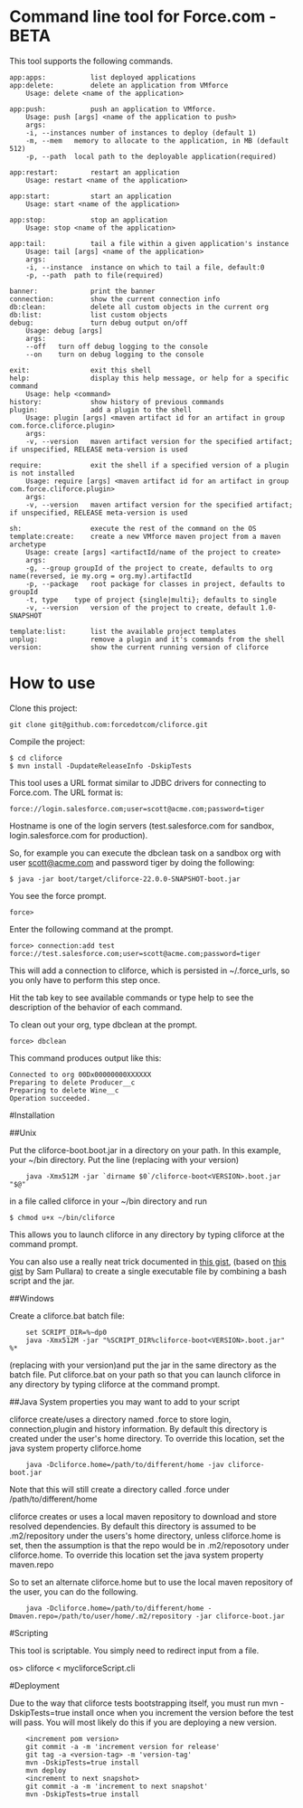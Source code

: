 # Command line tool for Force.com - BETA

This tool supports the following commands.

	app:apps:           list deployed applications
	app:delete:         delete an application from VMforce
		Usage: delete <name of the application>

	app:push:           push an application to VMforce.
		Usage: push [args] <name of the application to push>
		args:
		-i, --instances	number of instances to deploy (default 1)
		-m, --mem	memory to allocate to the application, in MB (default 512)
		-p, --path	local path to the deployable application(required)

	app:restart:        restart an application
		Usage: restart <name of the application>

	app:start:          start an application
		Usage: start <name of the application>

	app:stop:           stop an application
		Usage: stop <name of the application>

	app:tail:           tail a file within a given application's instance
		Usage: tail [args] <name of the application>
		args:
		-i, --instance	instance on which to tail a file, default:0
		-p, --path	path to file(required)

	banner:             print the banner
	connection:         show the current connection info
	db:clean:           delete all custom objects in the current org
	db:list:            list custom objects
	debug:              turn debug output on/off
		Usage: debug [args] 
		args:
		--off	turn off debug logging to the console
		--on	turn on debug logging to the console

	exit:               exit this shell
	help:               display this help message, or help for a specific command
		Usage: help <command>
	history:            show history of previous commands
	plugin:             add a plugin to the shell
		Usage: plugin [args] <maven artifact id for an artifact in group com.force.cliforce.plugin>
		args:
		-v, --version	maven artifact version for the specified artifact; if unspecified, RELEASE meta-version is used

	require:            exit the shell if a specified version of a plugin is not installed
		Usage: require [args] <maven artifact id for an artifact in group com.force.cliforce.plugin>
		args:
		-v, --version	maven artifact version for the specified artifact; if unspecified, RELEASE meta-version is used

	sh:                 execute the rest of the command on the OS
	template:create:    create a new VMforce maven project from a maven archetype
		Usage: create [args] <artifactId/name of the project to create>
		args:
		-g, --group	groupId of the project to create, defaults to org name(reversed, ie my.org = org.my).artifactId
		-p, --package	root package for classes in project, defaults to groupId
		-t, type	type of project {single|multi}; defaults to single
		-v, --version	version of the project to create, default 1.0-SNAPSHOT

	template:list:      list the available project templates
	unplug:             remove a plugin and it's commands from the shell
	version:            show the current running version of cliforce

# How to use

Clone this project:

	git clone git@github.com:forcedotcom/cliforce.git

Compile the project:

	$ cd cliforce
	$ mvn install -DupdateReleaseInfo -DskipTests

This tool uses a URL format similar to JDBC drivers for connecting to Force.com. The URL format is:

	force://login.salesforce.com;user=scott@acme.com;password=tiger

Hostname is one of the login servers (test.salesforce.com for sandbox, login.salesforce.com for production). 

So, for example you can execute the dbclean task on a sandbox org with user scott@acme.com and password tiger by doing the following:

	$ java -jar boot/target/cliforce-22.0.0-SNAPSHOT-boot.jar

You see the force prompt.

    force>

Enter the following command at the prompt.

    force> connection:add test force://test.salesforce.com;user=scott@acme.com;password=tiger

This will add a connection to cliforce, which is persisted in ~/.force_urls, so you only have to perform this step once.

Hit the tab key to see available commands or type help to see the description of the behavior of each command.

To clean out your org, type dbclean at the prompt.

    force> dbclean

This command produces output like this:

	Connected to org 00Dx00000000XXXXXX
	Preparing to delete Producer__c
	Preparing to delete Wine__c
	Operation succeeded.

#Installation

##Unix

Put the cliforce-boot<VERSION>.boot.jar in a directory on your path.
In this example, your ~/bin directory.
Put the line (replacing <VERSION> with your version)

        java -Xmx512M -jar `dirname $0`/cliforce-boot<VERSION>.boot.jar "$@"

in a file called cliforce in your ~/bin directory and run

	$ chmod u+x ~/bin/cliforce

This allows you to launch cliforce in any directory by typing cliforce at the command prompt.

You can also use a really neat trick documented in [this gist](https://gist.github.com/782862), (based on [this gist](https://gist.github.com/782523) by Sam Pullara)
to create a single executable file by combining a bash script and the jar.

##Windows

Create a cliforce.bat batch file:

        set SCRIPT_DIR=%~dp0
        java -Xmx512M -jar "%SCRIPT_DIR%cliforce-boot<VERSION>.boot.jar" %*

(replacing <VERSION> with your version)and put the jar in the same directory as the batch file.
Put cliforce.bat on your path so that you can launch cliforce in any directory by typing cliforce at the command prompt.

##Java System properties you may want to add to your script

cliforce create/uses a directory named .force to store login, connection,plugin and history information. By default this directory is created under the user's home directory.
To override this location, set the java system property cliforce.home

        java -Dcliforce.home=/path/to/different/home -jav cliforce-boot.jar

Note that this will still create a directory called .force under /path/to/different/home


cliforce creates or uses a local maven repository to download and store resolved dependencies. By default this directory is assumed to be .m2/repository under the users's home directory, unless
cliforce.home is set, then the assumption is that the repo would be in .m2/reposotory under cliforce.home. To override this location set the java system property maven.repo

So to set an alternate cliforce.home but to use the local maven repository of the user, you can do the following.

        java -Dcliforce.home=/path/to/different/home -Dmaven.repo=/path/to/user/home/.m2/repository -jar cliforce-boot.jar





#Scripting

This tool is scriptable. You simply need to redirect input from a file.

os> cliforce < mycliforceScript.cli

#Deployment

Due to the way that cliforce tests bootstrapping itself, you must run mvn -DskipTests=true install once when you increment the version before the test will
 pass. You will most likely do this if you are deploying a new version.

        <increment pom version>
        git commit -a -m 'increment version for release'
        git tag -a <version-tag> -m 'version-tag'
        mvn -DskipTests=true install
        mvn deploy
        <increment to next snapshot>
        git commit -a -m 'increment to next snapshot'
        mvn -DskipTests=true install



